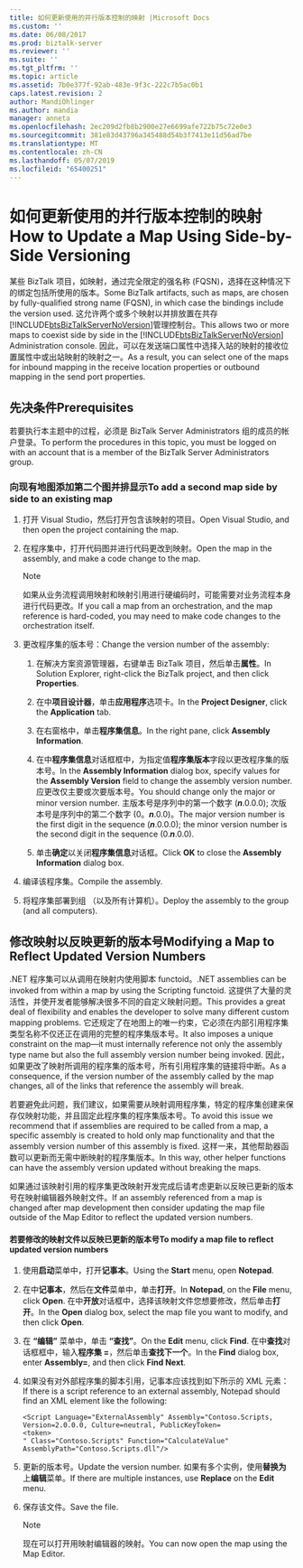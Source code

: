 ```yaml
---
title: 如何更新使用的并行版本控制的映射 |Microsoft Docs
ms.custom: ''
ms.date: 06/08/2017
ms.prod: biztalk-server
ms.reviewer: ''
ms.suite: ''
ms.tgt_pltfrm: ''
ms.topic: article
ms.assetid: 7b0e377f-92ab-483e-9f3c-222c7b5ac0b1
caps.latest.revision: 2
author: MandiOhlinger
ms.author: mandia
manager: anneta
ms.openlocfilehash: 2ec209d2fb8b2900e27e6699afe722b75c72e0e3
ms.sourcegitcommit: 381e83d43796a345488d54b3f7413e11d56ad7be
ms.translationtype: MT
ms.contentlocale: zh-CN
ms.lasthandoff: 05/07/2019
ms.locfileid: "65400251"
---
```

# <a name="how-to-update-a-map-using-side-by-side-versioning"></a><span data-ttu-id="0bc49-102">如何更新使用的并行版本控制的映射</span><span class="sxs-lookup"><span data-stu-id="0bc49-102">How to Update a Map Using Side-by-Side Versioning</span></span>
<span data-ttu-id="0bc49-103">某些 BizTalk 项目，如映射，通过完全限定的强名称 (FQSN)，选择在这种情况下的绑定包括所使用的版本。</span><span class="sxs-lookup"><span data-stu-id="0bc49-103">Some BizTalk artifacts, such as maps, are chosen by fully-qualified strong name (FQSN), in which case the bindings include the version used.</span></span> <span data-ttu-id="0bc49-104">这允许两个或多个映射以并排放置在共存[!INCLUDE[btsBizTalkServerNoVersion](../includes/btsbiztalkservernoversion-md.md)]管理控制台。</span><span class="sxs-lookup"><span data-stu-id="0bc49-104">This allows two or more maps to coexist side by side in the [!INCLUDE[btsBizTalkServerNoVersion](../includes/btsbiztalkservernoversion-md.md)] Administration console.</span></span> <span data-ttu-id="0bc49-105">因此，可以在发送端口属性中选择入站的映射的接收位置属性中或出站映射的映射之一。</span><span class="sxs-lookup"><span data-stu-id="0bc49-105">As a result, you can select one of the maps for inbound mapping in the receive location properties or outbound mapping in the send port properties.</span></span>  
  
## <a name="prerequisites"></a><span data-ttu-id="0bc49-106">先决条件</span><span class="sxs-lookup"><span data-stu-id="0bc49-106">Prerequisites</span></span>  
 <span data-ttu-id="0bc49-107">若要执行本主题中的过程，必须是 BizTalk Server Administrators 组的成员的帐户登录。</span><span class="sxs-lookup"><span data-stu-id="0bc49-107">To perform the procedures in this topic, you must be logged on with an account that is a member of the BizTalk Server Administrators group.</span></span>  
  
### <a name="to-add-a-second-map-side-by-side-to-an-existing-map"></a><span data-ttu-id="0bc49-108">向现有地图添加第二个图并排显示</span><span class="sxs-lookup"><span data-stu-id="0bc49-108">To add a second map side by side to an existing map</span></span>  
  
1.  <span data-ttu-id="0bc49-109">打开 Visual Studio，然后打开包含该映射的项目。</span><span class="sxs-lookup"><span data-stu-id="0bc49-109">Open Visual Studio, and then open the project containing the map.</span></span>  
  
2.  <span data-ttu-id="0bc49-110">在程序集中，打开代码图并进行代码更改到映射。</span><span class="sxs-lookup"><span data-stu-id="0bc49-110">Open the map in the assembly, and make a code change to the map.</span></span>  
  
    > [!NOTE]  
    >  <span data-ttu-id="0bc49-111">如果从业务流程调用映射和映射引用进行硬编码时，可能需要对业务流程本身进行代码更改。</span><span class="sxs-lookup"><span data-stu-id="0bc49-111">If you call a map from an orchestration, and the map reference is hard-coded, you may need to make code changes to the orchestration itself.</span></span>  
  
3.  <span data-ttu-id="0bc49-112">更改程序集的版本号：</span><span class="sxs-lookup"><span data-stu-id="0bc49-112">Change the version number of the assembly:</span></span>  
  
    1.  <span data-ttu-id="0bc49-113">在解决方案资源管理器，右键单击 BizTalk 项目，然后单击**属性**。</span><span class="sxs-lookup"><span data-stu-id="0bc49-113">In Solution Explorer, right-click the BizTalk project, and then click **Properties**.</span></span>  
  
    2.  <span data-ttu-id="0bc49-114">在中**项目设计器**，单击**应用程序**选项卡。</span><span class="sxs-lookup"><span data-stu-id="0bc49-114">In the **Project Designer**, click the **Application** tab.</span></span>  
  
    3.  <span data-ttu-id="0bc49-115">在右窗格中，单击**程序集信息**。</span><span class="sxs-lookup"><span data-stu-id="0bc49-115">In the right pane, click **Assembly Information**.</span></span>  
  
    4.  <span data-ttu-id="0bc49-116">在中**程序集信息**对话框框中，为指定值**程序集版本**字段以更改程序集的版本号。</span><span class="sxs-lookup"><span data-stu-id="0bc49-116">In the **Assembly Information** dialog box, specify values for the **Assembly Version** field to change the assembly version number.</span></span> <span data-ttu-id="0bc49-117">应更改仅主要或次要版本号。</span><span class="sxs-lookup"><span data-stu-id="0bc49-117">You should change only the major or minor version number.</span></span> <span data-ttu-id="0bc49-118">主版本号是序列中的第一个数字 (***n***.0.0.0); 次版本号是序列中的第二个数字 (0。***n***.0.0)。</span><span class="sxs-lookup"><span data-stu-id="0bc49-118">The major version number is the first digit in the sequence (***n***.0.0.0); the minor version number is the second digit in the sequence (0.***n***.0.0).</span></span>  
  
    5.  <span data-ttu-id="0bc49-119">单击**确定**以关闭**程序集信息**对话框。</span><span class="sxs-lookup"><span data-stu-id="0bc49-119">Click **OK** to close the **Assembly Information** dialog box.</span></span>  
  
4.  <span data-ttu-id="0bc49-120">编译该程序集。</span><span class="sxs-lookup"><span data-stu-id="0bc49-120">Compile the assembly.</span></span>  
  
5.  <span data-ttu-id="0bc49-121">将程序集部署到组 （以及所有计算机）。</span><span class="sxs-lookup"><span data-stu-id="0bc49-121">Deploy the assembly to the group (and all computers).</span></span>  
  
## <a name="modifying-a-map-to-reflect-updated-version-numbers"></a><span data-ttu-id="0bc49-122">修改映射以反映更新的版本号</span><span class="sxs-lookup"><span data-stu-id="0bc49-122">Modifying a Map to Reflect Updated Version Numbers</span></span>  
 <span data-ttu-id="0bc49-123">.NET 程序集可以从调用在映射内使用脚本 functoid。</span><span class="sxs-lookup"><span data-stu-id="0bc49-123">.NET assemblies can be invoked from within a map by using the Scripting functoid.</span></span> <span data-ttu-id="0bc49-124">这提供了大量的灵活性，并使开发者能够解决很多不同的自定义映射问题。</span><span class="sxs-lookup"><span data-stu-id="0bc49-124">This provides a great deal of flexibility and enables the developer to solve many different custom mapping problems.</span></span> <span data-ttu-id="0bc49-125">它还规定了在地图上的唯一约束，它必须在内部引用程序集类型名称不仅还正在调用的完整的程序集版本号。</span><span class="sxs-lookup"><span data-stu-id="0bc49-125">It also imposes a unique constraint on the map—it must internally reference not only the assembly type name but also the full assembly version number being invoked.</span></span> <span data-ttu-id="0bc49-126">因此，如果更改了映射所调用的程序集的版本号，所有引用程序集的链接将中断。</span><span class="sxs-lookup"><span data-stu-id="0bc49-126">As a consequence, if the version number of the assembly called by the map changes, all of the links that reference the assembly will break.</span></span>  
  
 <span data-ttu-id="0bc49-127">若要避免此问题，我们建议，如果需要从映射调用程序集，特定的程序集创建来保存仅映射功能，并且固定此程序集的程序集版本号。</span><span class="sxs-lookup"><span data-stu-id="0bc49-127">To avoid this issue we recommend that if assemblies are required to be called from a map, a specific assembly is created to hold only map functionality and that the assembly version number of this assembly is fixed.</span></span> <span data-ttu-id="0bc49-128">这样一来，其他帮助器函数可以更新而无需中断映射的程序集版本。</span><span class="sxs-lookup"><span data-stu-id="0bc49-128">In this way, other helper functions can have the assembly version updated without breaking the maps.</span></span>  
  
 <span data-ttu-id="0bc49-129">如果通过该映射引用的程序集更改映射开发完成后请考虑更新以反映已更新的版本号在映射编辑器外映射文件。</span><span class="sxs-lookup"><span data-stu-id="0bc49-129">If an assembly referenced from a map is changed after map development then consider updating the map file outside of the Map Editor to reflect the updated version numbers.</span></span>  
  
#### <a name="to-modify-a-map-file-to-reflect-updated-version-numbers"></a><span data-ttu-id="0bc49-130">若要修改的映射文件以反映已更新的版本号</span><span class="sxs-lookup"><span data-stu-id="0bc49-130">To modify a map file to reflect updated version numbers</span></span>  
  
1.  <span data-ttu-id="0bc49-131">使用**启动**菜单中，打开**记事本**。</span><span class="sxs-lookup"><span data-stu-id="0bc49-131">Using the **Start** menu, open **Notepad**.</span></span>  
  
2.  <span data-ttu-id="0bc49-132">在中**记事本**，然后在**文件**菜单中，单击**打开**。</span><span class="sxs-lookup"><span data-stu-id="0bc49-132">In **Notepad**, on the **File** menu, click **Open**.</span></span> <span data-ttu-id="0bc49-133">在中**开放**对话框中，选择该映射文件您想要修改，然后单击**打开**。</span><span class="sxs-lookup"><span data-stu-id="0bc49-133">In the **Open** dialog box, select the map file you want to modify, and then click **Open**.</span></span>  
  
3.  <span data-ttu-id="0bc49-134">在 **“编辑”** 菜单中，单击 **“查找”**。</span><span class="sxs-lookup"><span data-stu-id="0bc49-134">On the **Edit** menu, click **Find**.</span></span> <span data-ttu-id="0bc49-135">在中**查找**对话框框中，输入**程序集 =**，然后单击**查找下一个**。</span><span class="sxs-lookup"><span data-stu-id="0bc49-135">In the **Find** dialog box, enter **Assembly=**, and then click **Find Next**.</span></span>  
  
4.  <span data-ttu-id="0bc49-136">如果没有对外部程序集的脚本引用，记事本应该找到如下所示的 XML 元素：</span><span class="sxs-lookup"><span data-stu-id="0bc49-136">If there is a script reference to an external assembly, Notepad should find an XML element like the following:</span></span>  
  
    ```  
    <Script Language="ExternalAssembly" Assembly="Contoso.Scripts, Version=2.0.0.0, Culture=neutral, PublicKeyToken=  
    <token>  
    " Class="Contoso.Scripts" Function="CalculateValue" AssemblyPath="Contoso.Scripts.dll"/>  
    ```  
  
5.  <span data-ttu-id="0bc49-137">更新的版本号。</span><span class="sxs-lookup"><span data-stu-id="0bc49-137">Update the version number.</span></span> <span data-ttu-id="0bc49-138">如果有多个实例，使用**替换为**上**编辑**菜单。</span><span class="sxs-lookup"><span data-stu-id="0bc49-138">If there are multiple instances, use **Replace** on the **Edit** menu.</span></span>  
  
6.  <span data-ttu-id="0bc49-139">保存该文件。</span><span class="sxs-lookup"><span data-stu-id="0bc49-139">Save the file.</span></span>  
  
    > [!NOTE]  
    >  <span data-ttu-id="0bc49-140">现在可以打开用映射编辑器的映射。</span><span class="sxs-lookup"><span data-stu-id="0bc49-140">You can now open the map using the Map Editor.</span></span>